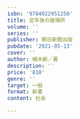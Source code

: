 ```yaml
---
isbn: '9784022951250'
title: 定年後の居場所
volume: ''
series: ''
publisher: 朝日新聞出版
pubdate: '2021-05-13'
cover: ''
author: 楠木新／著
description: ''
price: '810'
genre: ''
target: 一般
format: 新書
content: 社会

---
```

